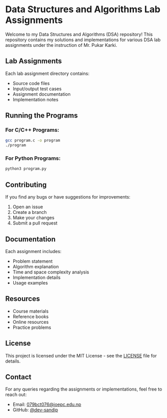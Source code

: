 # Data Structures and Algorithms Lab Assignments

Welcome to my Data Structures and Algorithms (DSA) repository! This repository contains my solutions and implementations for various DSA lab assignments under the instruction of Mr. Pukar Karki.

## Lab Assignments

Each lab assignment directory contains:
- Source code files
- Input/output test cases
- Assignment documentation
- Implementation notes

## Running the Programs

### For C/C++ Programs:
```bash
gcc program.c -o program
./program
```

### For Python Programs:
```bash
python3 program.py
```

## Contributing

If you find any bugs or have suggestions for improvements:
1. Open an issue
2. Create a branch
3. Make your changes
4. Submit a pull request

## Documentation

Each assignment includes:
- Problem statement
- Algorithm explanation
- Time and space complexity analysis
- Implementation details
- Usage examples

## Resources

- Course materials
- Reference books
- Online resources
- Practice problems

## License

This project is licensed under the MIT License - see the [LICENSE](LICENSE) file for details.

## Contact

For any queries regarding the assignments or implementations, feel free to reach out:
- Email: 079bct076@ioepc.edu.np
- GitHub: [@dev-sandip](https://github.com/dev-sandip)
